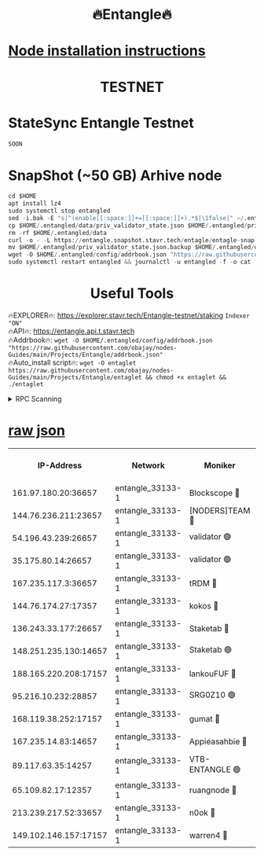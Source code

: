 <h1 align="center"> 🔥Entangle🔥</h1>

[Node installation instructions](https://github.com/obajay/nodes-Guides/tree/main/Projects/Entangle)
=

<h1 align="center"> TESTNET</h1>

# StateSync Entangle Testnet
```python
SOON
```
# SnapShot (~50 GB) Arhive node
```python
cd $HOME
apt install lz4
sudo systemctl stop entangled
sed -i.bak -E "s|^(enable[[:space:]]+=[[:space:]]+).*$|\1false|" ~/.entangled/config/config.toml
cp $HOME/.entangled/data/priv_validator_state.json $HOME/.entangled/priv_validator_state.json.backup
rm -rf $HOME/.entangled/data
curl -o - -L https://entangle.snapshot.stavr.tech/entagle/entagle-snap.tar.lz4 | lz4 -c -d - | tar -x -C $HOME/.entangled --strip-components 2
mv $HOME/.entangled/priv_validator_state.json.backup $HOME/.entangled/data/priv_validator_state.json
wget -O $HOME/.entangled/config/addrbook.json "https://raw.githubusercontent.com/obajay/nodes-Guides/main/Projects/Entangle/addrbook.json"
sudo systemctl restart entangled && journalctl -u entangled -f -o cat
```
 <h1 align="center"> Useful Tools</h1>
 
🔥EXPLORER🔥: https://explorer.stavr.tech/Entangle-testnet/staking        `Indexer "ON"` \
🔥API🔥:      https://entangle.api.t.stavr.tech \
🔥Addrbook🔥: ```wget -O $HOME/.entangled/config/addrbook.json "https://raw.githubusercontent.com/obajay/nodes-Guides/main/Projects/Entangle/addrbook.json"``` \
🔥Auto_install script🔥:  `wget -O entaglet https://raw.githubusercontent.com/obajay/nodes-Guides/main/Projects/Entangle/entaglet && chmod +x entaglet && ./entaglet`


<details>
<summary>RPC Scanning</summary>

<h2 align="center"> We scan nodes in real time every 4 hours. And we provide the final result of RPC endpoints.
We cannot influence the operation of these nodes in any way. </h2>


```python
If Voting Power is higher than 0 --> then the Node is a validator of the network and may be subject to attack and be a potential threat to the chain.
```
```python
We marked such validators with a red symbol
```

</details>

[raw json](https://rpc-check.entangt.stavr.tech/entangt/rpc-entangt-result.json)
=


<table><tr><th>IP-Address</th><th>Network</th><th>Moniker</th><th>Latest Block Height</th><th>Earliest Block Height</th><th>Catching Up</th><th>Tx Index</th><th>Voting Power</th><th>Scan Time</th></tr><tr><td>161.97.180.20:36657</td><td>entangle_33133-1</td><td>Blockscope 🔴</td><td>1494133</td><td>1</td><td>False</td><td>off</td><td>259586473635098</td><td>2024-01-04T09:41:12.424824190UTC</td></tr><tr><td>144.76.236.211:23657</td><td>entangle_33133-1</td><td>[NODERS]TEAM 🔴</td><td>1494135</td><td>1</td><td>False</td><td>off</td><td>47049700500000000</td><td>2024-01-04T09:41:24.856555919UTC</td></tr><tr><td>54.196.43.239:26657</td><td>entangle_33133-1</td><td>validator 🟢</td><td>1494135</td><td>1</td><td>False</td><td>on</td><td>0</td><td>2024-01-04T09:41:33.309985273UTC</td></tr><tr><td>35.175.80.14:26657</td><td>entangle_33133-1</td><td>validator 🟢</td><td>1494139</td><td>1</td><td>False</td><td>on</td><td>0</td><td>2024-01-04T09:41:34.202332611UTC</td></tr><tr><td>167.235.117.3:36657</td><td>entangle_33133-1</td><td>tRDM 🔴</td><td>1494139</td><td>1</td><td>False</td><td>on</td><td>73271012040632</td><td>2024-01-04T09:41:34.458784261UTC</td></tr><tr><td>144.76.174.27:17357</td><td>entangle_33133-1</td><td>kokos 🔴</td><td>1494134</td><td>145001</td><td>False</td><td>on</td><td>89890100000000</td><td>2024-01-04T09:41:21.832072482UTC</td></tr><tr><td>136.243.33.177:26657</td><td>entangle_33133-1</td><td>Staketab 🔴</td><td>1494135</td><td>660001</td><td>False</td><td>on</td><td>100018140155031</td><td>2024-01-04T09:41:27.187105814UTC</td></tr><tr><td>148.251.235.130:14657</td><td>entangle_33133-1</td><td>Staketab 🟢</td><td>1494133</td><td>660801</td><td>False</td><td>on</td><td>0</td><td>2024-01-04T09:41:12.160591599UTC</td></tr><tr><td>188.165.220.208:17157</td><td>entangle_33133-1</td><td>lankouFUF 🔴</td><td>1494134</td><td>725001</td><td>False</td><td>on</td><td>180899900000002</td><td>2024-01-04T09:41:17.481055260UTC</td></tr><tr><td>95.216.10.232:28857</td><td>entangle_33133-1</td><td>SRG0Z10 🟢</td><td>1494132</td><td>842001</td><td>False</td><td>off</td><td>0</td><td>2024-01-04T09:41:09.865137956UTC</td></tr><tr><td>168.119.38.252:17157</td><td>entangle_33133-1</td><td>gumat 🔴</td><td>1494134</td><td>962001</td><td>False</td><td>on</td><td>314013548351851</td><td>2024-01-04T09:41:17.165342501UTC</td></tr><tr><td>167.235.14.83:14657</td><td>entangle_33133-1</td><td>Appieasahbie 🔴</td><td>1494139</td><td>1076001</td><td>False</td><td>on</td><td>44568809900999996</td><td>2024-01-04T09:41:33.609030539UTC</td></tr><tr><td>89.117.63.35:14257</td><td>entangle_33133-1</td><td>VTB-ENTANGLE 🟢</td><td>1494135</td><td>1162001</td><td>False</td><td>off</td><td>0</td><td>2024-01-04T09:41:22.121222194UTC</td></tr><tr><td>65.109.82.17:12357</td><td>entangle_33133-1</td><td>ruangnode 🔴</td><td>1494133</td><td>1312001</td><td>False</td><td>off</td><td>266187785360543</td><td>2024-01-04T09:41:12.826830494UTC</td></tr><tr><td>213.239.217.52:33657</td><td>entangle_33133-1</td><td>n0ok 🔴</td><td>1494137</td><td>1394137</td><td>False</td><td>off</td><td>46574292273662988</td><td>2024-01-04T09:41:31.507636526UTC</td></tr><tr><td>149.102.146.157:17157</td><td>entangle_33133-1</td><td>warren4 🔴</td><td>1494135</td><td>1436001</td><td>False</td><td>on</td><td>407262395103395</td><td>2024-01-04T09:41:24.613373259UTC</td></tr></table>
